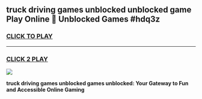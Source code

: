 
## truck driving games unblocked unblocked game Play Online 👋 Unblocked Games #hdq3z
<h3>
<a href="https://premium.freeplayer.one?title=truck_driving_games_unblocked&ref=21F">CLICK TO PLAY</a></h3>
<hr>

<h3>
<a href="https://premium.freeplayer.one?title=truck_driving_games_unblocked&ref=21F">CLICK 2 PLAY</a>
  
</h3>

<a href="https://premium.freeplayer.one?title=truck_driving_games_unblocked&ref=21F/"><img src="https://clearcache.store/games.png"></a>


**truck driving games unblocked games unblocked: Your Gateway to Fun and Accessible Online Gaming**
